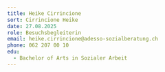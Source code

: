 ```yaml
---
title: Heike Cirrincione
sort: Cirrincione Heike
date: 27.08.2025
role: Besuchsbegleiterin 
email: heike.cirrincione@adesso-sozialberatung.ch
phone: 062 207 00 10
edu: 	
  - Bachelor of Arts in Sozialer Arbeit
---
```

